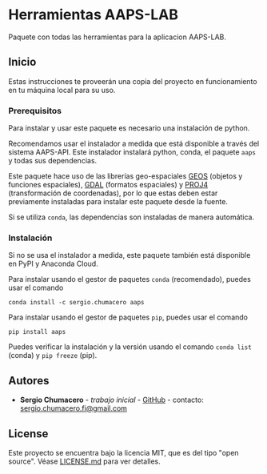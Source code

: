 # Herramientas AAPS-LAB 

Paquete con todas las herramientas para la aplicacion AAPS-LAB.

## Inicio

Estas instrucciones te proveerán una copia del proyecto en funcionamiento en tu máquina local para su uso.  

### Prerequisitos

Para instalar y usar este paquete es necesario una instalación de python.

Recomendamos usar el instalador a medida que está disponible a través del sistema AAPS-API. Este instalador instalará python, conda, el paquete `aaps` y todas sus dependencias.

Este paquete hace uso de las librerías geo-espaciales [GEOS](https://trac.osgeo.org/geos/) (objetos y funciones espaciales), [GDAL](https://www.gdal.org/) (formatos espaciales) y [PROJ4](https://proj4.org/) (transformación de coordenadas), por lo que estas deben estar previamente instaladas para instalar este paquete desde la fuente.

Si se utiliza `conda`, las dependencias son instaladas de manera automática.

### Instalación

Si no se usa el instalador a medida, este paquete también está disponible en PyPI y Anaconda Cloud. 

Para instalar usando el gestor de paquetes `conda` (recomendado), puedes usar el comando

```
conda install -c sergio.chumacero aaps
```

Para instalar usando el gestor de paquetes `pip`, puedes usar el comando

```
pip install aaps
```

Puedes verificar la instalación y la versión usando el comando `conda list` (conda) y `pip freeze` (pip). 

<!-- ## Running the tests -->

<!-- Explain how to run the automated tests for this system -->

<!-- ### Break down into end to end tests

Explain what these tests test and why

```
Give an example
``` -->

<!-- ### And coding style tests

Explain what these tests test and why

```
Give an example
``` -->
<!-- 
## Deployment

Add additional notes about how to deploy this on a live system -->

<!-- ## Built With

* [Dropwizard](http://www.dropwizard.io/1.0.2/docs/) - The web framework used
* [Maven](https://maven.apache.org/) - Dependency Management
* [ROME](https://rometools.github.io/rome/) - Used to generate RSS Feeds -->

<!-- ## Contributing

Please read [CONTRIBUTING.md](https://gist.github.com/PurpleBooth/b24679402957c63ec426) for details on our code of conduct, and the process for submitting pull requests to us. -->

<!-- ## Versioning

We use [SemVer](http://semver.org/) for versioning. For the versions available, see the [tags on this repository](https://github.com/your/project/tags).  -->

## Autores

* **Sergio Chumacero** - *trabajo inicial* - [GitHub](https://github.com/sergio-chumacero) - contacto: sergio.chumacero.fi@gmail.com

## License

Este proyecto se encuentra bajo la licencia MIT, que es del tipo "open source". Véase [LICENSE.md](LICENSE.md) para ver detalles.

<!-- This project is licensed under the MIT License - see the  -->

<!-- ## Reconocimientos

* Hat tip to anyone whose code was used
* Inspiration
* etc -->
